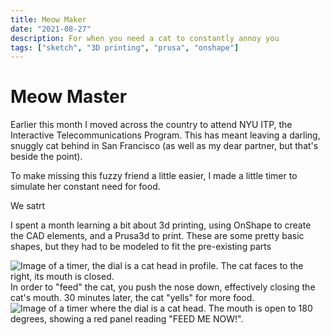```yaml
---
title: Meow Maker
date: "2021-08-27"
description: For when you need a cat to constantly annoy you
tags: ["sketch", "3D printing", "prusa", "onshape"]
---
```

# Meow Master
Earlier this month I moved across the country to attend NYU ITP, the Interactive Telecommunications Program. This has meant leaving a darling, snuggly cat behind in San Francisco (as well as my dear partner, but that's beside the point). 

To make missing this fuzzy friend a little easier, I made a little timer to simulate her constant need for food. 

We satrt

I spent a month learning a bit about 3d printing, using OnShape to create the CAD elements, and a Prusa3d to print. These are some pretty basic shapes, but they had to be modeled to fit the pre-existing parts 

![Image of a timer, the dial is a cat head in profile. The cat faces to the right, its mouth is closed.](https://firebasestorage.googleapis.com/v0/b/sketch-blog-857c6.appspot.com/o/6F4FA6E9-6104-440B-B7A3-837555684355.jpg?alt=media&token=1ceef497-88f0-4c7f-ae3d-f09b7a9f736b)
In order to "feed" the cat, you push the nose down, effectively closing the cat's mouth. 
30 minutes later, the cat "yells" for more food. 
![Image of a timer where the dial is a cat head. The mouth is open to 180 degrees, showing a red panel reading "FEED ME NOW!".](https://firebasestorage.googleapis.com/v0/b/sketch-blog-857c6.appspot.com/o/3BFCE2CC-18C2-4D7F-9491-39E2339BADC6.jpg?alt=media&token=543c4909-f4a6-4166-9b70-048b0f39e4b9)
<!--stackedit_data:
eyJoaXN0b3J5IjpbLTEzNjA1MTUyMzMsLTYxODg3MTc1MV19
-->